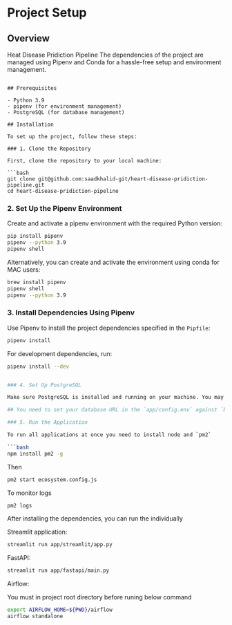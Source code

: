 
# Project Setup

## Overview
Heat Disease Pridiction Pipeline
The dependencies of the project are managed using Pipenv and Conda for a hassle-free setup and environment management.

```![width-1600](https://github.com/user-attachments/assets/4bd362c8-f2fc-4996-acc4-3d991eb7b891)

## Prerequisites

- Python 3.9
- pipenv (for environment management)
- PostgreSQL (for database management)

## Installation

To set up the project, follow these steps:

### 1. Clone the Repository

First, clone the repository to your local machine:

```bash
git clone git@github.com:saadkhalid-git/heart-disease-pridiction-pipeline.git
cd heart-disease-pridiction-pipeline
```

### 2. Set Up the Pipenv Environment

Create and activate a pipenv environment with the required Python version:

```bash
pip install pipenv
pipenv --python 3.9
pipenv shell
```

Alternatively, you can create and activate the environment using conda for MAC users:

```bash
brew install pipenv
pipenv shell
pipenv --python 3.9
```

### 3. Install Dependencies Using Pipenv

Use Pipenv to install the project dependencies specified in the `Pipfile`:

```bash
pipenv install
```

For development dependencies, run:

```bash
pipenv install --dev


### 4. Set Up PostgreSQL

Make sure PostgreSQL is installed and running on your machine. You may need to create a database and configure your application to connect to it.

## You need to set your database URL in the `app/config.env` against `DB_URL` variable

### 5. Run the Application

To run all applications at once you need to install node and `pm2`

```bash
npm install pm2 -g
```
Then

```bash
pm2 start ecosystem.config.js
```

To monitor logs

```bash
pm2 logs
```


After installing the dependencies, you can run the individually

Streamlit application:

```bash
streamlit run app/streamlit/app.py
```

FastAPI:

```bash
streamlit run app/fastapi/main.py
```

Airflow:

You must in project root directory before runing below command

```bash
export AIRFLOW_HOME=${PWD}/airflow
airflow standalone
```
